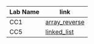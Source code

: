 | Lab Name       | link |
| ----------- | ----------- |
| CC1| [array_reverse](data_structures_and_algorithms/array-reverse/readme.md)|
| CC5| [linked_list](data_structures_and_algorithms/linked_list/readmdLinkedList.md)|